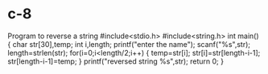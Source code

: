 # c-8
Program to reverse a string
#include<stdio.h>
#include<string.h>
int main()
{
    char str[30],temp;
    int i,length;
    printf("enter the name");
    scanf("%s",str);
    length=strlen(str);
    for(i=0;i<length/2;i++)
    {
        temp=str[i];
        str[i]=str[length-i-1];
        str[length-i-1]=temp;
    }
    printf("reversed string %s",str);
     return 0;
}
